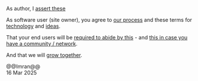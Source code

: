As author, I [assert these](https://amadeusweb.com/start/authors-rights-and-assertions/)

As software user (site owner), you agree to [our process](https://amadeusweb.com/start/our-process/) and these terms for [technology](https://amadeusweb.com/start/terms-for-technology/) and [ideas](https://amadeusweb.com/start/terms-for-ideas-and-content/).

That your end users will be [required to abide by this](https://amadeusweb.com/start/eula-for-amadeus-web-users/) - and [this in case you have a community / network](https://amadeusweb.com/start/network-collaboration/).

And that we will [grow together](https://amadeusweb.com/start/growth-model/).

@@Imran@@<br />
16 Mar 2025
